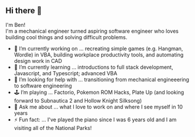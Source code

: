 ## Hi there 👋

I'm Ben!  
I'm a mechanical engineer turned aspiring software engineer who loves building cool things and solving difficult problems.

- 🔭 I’m currently working on ... recreating simple games (e.g. Hangman, Wordle) in VBA, building workplace productivity tools, and automating design work in CAD
- 🌱 I’m currently learning ... introductions to full stack development, Javascript, and Typescript; advanced VBA
- 🤔 I’m looking for help with ... transitioning from mechanical engineeering to software engineering
- 🕹️ I’m playing ... Factorio, Pokemon ROM Hacks, Plate Up (and looking forward to Subnautica 2 and Hollow Knight Silksong)
- 💬 Ask me about ... what I love to work on and where I see myself in 10 years
- ⚡ Fun fact: ... I've played the piano since I was 6 years old and I am visiting all of the National Parks!
